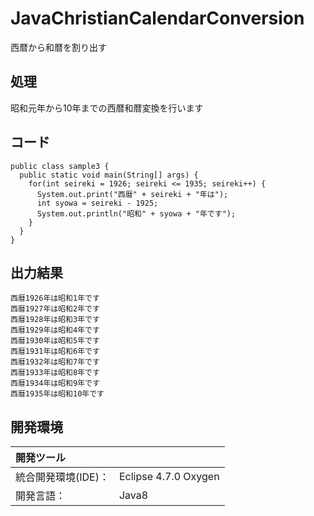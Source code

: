 # JavaChristianCalendarConversion
西暦から和暦を割り出す

## 処理
昭和元年から10年までの西暦和暦変換を行います

## コード
```
public class sample3 {
  public static void main(String[] args) {
    for(int seireki = 1926; seireki <= 1935; seireki++) {
      System.out.print("西暦" + seireki + "年は");
      int syowa = seireki - 1925;
      System.out.println("昭和" + syowa + "年です");
    }
  }
}
```

## 出力結果
```
西暦1926年は昭和1年です  
西暦1927年は昭和2年です  
西暦1928年は昭和3年です  
西暦1929年は昭和4年です  
西暦1930年は昭和5年です  
西暦1931年は昭和6年です  
西暦1932年は昭和7年です  
西暦1933年は昭和8年です  
西暦1934年は昭和9年です  
西暦1935年は昭和10年です
```

## 開発環境
| 開発ツール |  |
|:-|:-|
| 統合開発環境(IDE)： | Eclipse 4.7.0 Oxygen |
| 開発言語： | Java8 |
